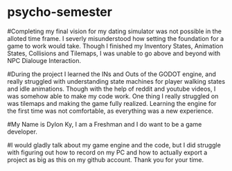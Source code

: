 # psycho-semester
#Completing my final vision for my dating simulator was not possible in the alloted time frame. I severly misunderstood how setting the foundation for a game to work would take. Though I finished my Inventory States, Animation States, Collisions and Tilemaps, I was unable to go above and beyond with NPC Dialouge Interaction.

#During the project I learned the INs and Outs of the GODOT engine, and really struggled with understanding state machines for player walking states and idle animations. Though with the help of reddit and youtube videos, I was somehow able to make my code work. One thing I really struggled on was tilemaps and making the game fully realized. Learning the engine for the first time was not comfortable, as everything was a new experience. 

#My Name is Dylon Ky, I am a Freshman and I do want to be a game developer.

#I would gladly talk about my game engine and the code, but I did struggle with figuring out how to record on my PC and how to actually export a project as big as this on my github account. Thank you for your time. 


